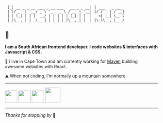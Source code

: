 ```
  _                                     _
 (_) __ _ _ __ ___ _ __ ___   __ _ _ __| | ___   _ ___
 | |/ _` | '__/ _ \ '_ ` _ \ / _` | '__| |/ / | | / __|
 | | (_| | | |  __/ | | | | | (_| | |  |   <| |_| \__ \
 |_|\__,_|_|  \___|_| |_| |_|\__,_|_|  |_|\_\\__,_|___/

```

## 👋

**I am a South African frontend developer. I code websites & interfaces with Javascript & CSS.**

🌊 I live in Cape Town and am currently working for [Maven](https://maven.one/) building awesome websites with React.

⛰️ When not coding, I'm normally up a mountain somewhere.

---

[<img height="40" src="https://img.shields.io/badge/-transparent?style=flat-square&logo=twitter">](https://twitter.com/iaremarkus)
[<img height="40" src="https://img.shields.io/badge/-transparent?style=flat-square&logo=instagram">](https://instagram.com/markbloomfield)
[<img height="40" src="https://img.shields.io/badge/-transparent?style=flat-square&logo=github&logoColor=000">](https://github.com/iaremarkus)
[<img height="50" src="https://img.shields.io/badge/-transparent?style=flat-square&logo=dev.to&logoColor=1a2634">](https://dev.to/markbloomfield)

---

_Thanks for stopping by_ 🖤
